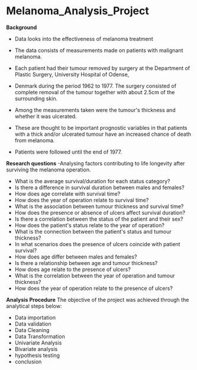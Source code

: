# Melanoma_Analysis_Project

**Background**

- Data looks into the effectiveness of melanoma treatment 
- The data consists of measurements made on patients with malignant melanoma. 

- Each patient had their tumour removed by surgery at the Department of Plastic Surgery, University Hospital of Odense, 

- Denmark during the period 1962 to 1977. The surgery consisted of complete removal of the tumour together with about 2.5cm of the surrounding skin.
- Among the measurements taken were the tumour's thickness and whether it was ulcerated.
- These are thought to be important prognostic variables in that patients with a thick and/or ulcerated tumour have an increased chance of death from melanoma. 
- Patients were followed until the end of 1977.

**Research questions** 
-Analysing factors contributing to life longevity after surviving the melanoma operation.

- What is the average survival/duration for each status category?
- Is there a difference in survival duration between males and females?
- How does age correlate with survival time?
- How does the year of operation relate to survival time?
- What is the association between tumour thickness and survival time?
- How does the presence or absence of ulcers affect survival duration?
- Is there a correlation between the status of the patient and their sex?
- How does the patient's status relate to the year of operation?
- What is the connection between the patient's status and tumour thickness?
- In what scenarios does the presence of ulcers coincide with patient survival?
- How does age differ between males and females?
- Is there a relationship between age and tumour thickness?
- How does age relate to the presence of ulcers?
- What is the correlation between the year of operation and tumour thickness?
- How does the year of operation relate to the presence of ulcers?


**Analysis Procedure** 
The objective of the project was achieved through the analytical steps below:
- Data importation
- Data validation
- Data Cleaning
- Data Transformation
- Univariate Analysis
- Bivariate analysis
- hypothesis testing
- conclusion



